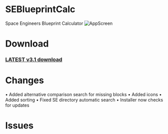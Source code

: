 # SEBlueprintCalc
Space Engineers Blueprint Calculator
![AppScreen](https://repository-images.githubusercontent.com/332502325/0c3fb71a-744f-48cc-bc1b-e5fc2b6ba56d)

# Download
### [LATEST v3.1 download](https://raw.githubusercontent.com/Guzuu/SEBlueprintCalc/gh-pages/Installer/setup.exe)

# Changes
• Added alternative comparison search for missing blocks
• Added icons
• Added sorting
• Fixed SE directory automatic search
• Installer now checks for updates

# Issues
